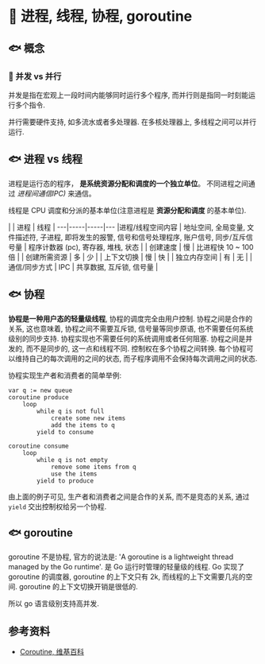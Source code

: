 # :whale: 进程, 线程, 协程, goroutine

## :fish: 概念

### :honeybee: 并发 vs 并行

并发是指在宏观上一段时间内能够同时运行多个程序, 而并行则是指同一时刻能运行多个指令.

并行需要硬件支持, 如多流水或者多处理器. 在多核处理器上, 多线程之间可以并行运行.

## :fish: 进程 vs 线程

进程是运行态的程序， **是系统资源分配和调度的一个独立单位**。 不同进程之间通过 _进程间通信IPC)_ 来通信。

线程是 CPU 调度和分派的基本单位(注意进程是 **资源分配和调度** 的基本单位).

| | 进程 | 线程 |
---|-----|-----|---
|进程/线程空间内容 | 地址空间, 全局变量, 文件描述符, 子进程, 即将发生的报警, 信号和信号处理程序, 账户信号, 同步/互斥信号量 | 程序计数器 (pc), 寄存器, 堆栈, 状态 | 
| 创建速度 | 慢 | 比进程快 10 ~ 100 倍 |
| 创建所需资源 | 多 | 少 |
| 上下文切换 | 慢 | 快 |
| 独立内存空间 | 有 | 无 |
| 通信/同步方式 | IPC | 共享数据, 互斥锁, 信号量 |

## :fish: 协程

**协程是一种用户态的轻量级线程**, 协程的调度完全由用户控制. 协程之间是合作的关系, 这也意味着, 协程之间不需要互斥锁, 信号量等同步原语, 也不需要任何系统级别的同步支持. 协程实现也不需要任何的系统调用或者任何阻塞. 协程之间是并发的, 而不是同步的, 这一点和线程不同. 控制权在多个协程之间转换. 每个协程可以维持自己的每次调用的之间的状态, 而子程序调用不会保持每次调用之间的状态.

协程实现生产者和消费者的简单举例:

    var q := new queue
    coroutine produce
        loop
            while q is not full
                create some new items
                add the items to q
            yield to consume

    coroutine consume
        loop
            while q is not empty
                remove some items from q
                use the items
            yield to produce

由上面的例子可见, 生产者和消费者之间是合作的关系, 而不是竞态的关系, 通过 `yield` 交出控制权给另一个协程.

## :fish: goroutine

goroutine 不是协程, 官方的说法是: 'A goroutine is a lightweight thread managed by the Go runtime'. 是 Go 运行时管理的轻量级的线程. Go 实现了 goroutine 的调度器, goroutine 的上下文只有 2k, 而线程的上下文需要几兆的空间. goroutine 的上下文切换开销是很低的.

所以 go 语言级别支持高并发.

## 参考资料

- [Coroutine, 维基百科](https://en.wikipedia.org/wiki/Coroutine)
